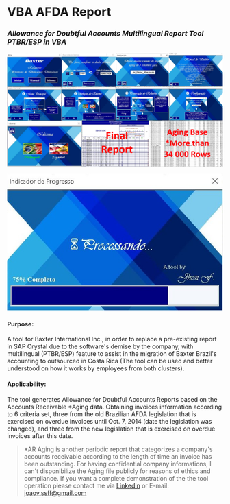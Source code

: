 # VBA AFDA Report

### **_Allowance for Doubtful Accounts Multilingual Report Tool PTBR/ESP in VBA_**

<p align="center"> 
<img src="figures/repository-open-graph.png">
</p>

<p align="center"> 
<img src="figures/Processando.png">
</p>

#### Purpose:
A tool for Baxter International Inc., in order to replace a pre-existing report in SAP Crystal due to the software's demise by the company, with multilingual (PTBR/ESP) feature to assist in the migration of Baxter Brazil's accounting to outsourced in Costa Rica (The tool can be used and better understood on how it works by employees from both clusters).

#### Applicability:
The tool generates Allowance for Doubtful Accounts Reports based on the Accounts Receivable *Aging data. Obtaining invoices information according to 6 criteria set, three from the old Brazilian AFDA legislation that is exercised on overdue invoices until Oct. 7, 2014 (date the legislation was changed), and three from the new legislation that is exercised on overdue invoices after this date.
>*AR Aging is another periodic report that categorizes a company's accounts receivable according to the length of time an invoice has been outstanding. For having confidential company informations, I can't disponibilize the Aging file publicly for reasons of ethics and compliance. If you want a complete demonstration of the the tool operation please contact me via [Linkedin](https://www.linkedin.com/in/jhonfrr/) or E-mail: joaov.ssff@gmail.com
